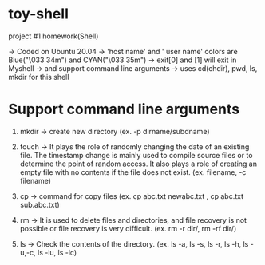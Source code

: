 # toy-shell
project #1 homework(Shell)

-> Coded on Ubuntu 20.04
-> 'host name' and ' user name' colors are Blue("\033 34m") and CYAN("\033 35m")
-> exit[0] and [1] will exit in Myshell 
-> and support command line arguments
-> uses cd(chdir), pwd, ls, mkdir for this shell

# Support command line arguments

1. mkdir -> create new directory (ex. -p dirname/subdname)
2. touch -> It plays the role of randomly changing the date of an existing file. 
The timestamp change is mainly used to compile source files or to determine the point of random access. 
It also plays a role of creating an empty file with no contents if the file does not exist.
(ex. filename, -c filename)

3. cp -> command for copy files (ex. cp abc.txt newabc.txt , cp abc.txt sub.abc.txt)
4. rm -> It is used to delete files and directories, and file recovery is not possible or file recovery is very difficult.
(ex. rm -r dir/, rm -rf dir/)
5. ls -> Check the contents of the directory.
(ex. ls -a, ls -s, ls -r, ls -h, ls -u,-c, ls -lu, ls -lc)

